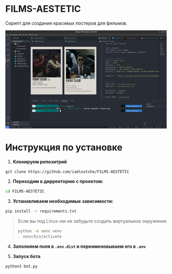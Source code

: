 # FILMS-AESTETIC

Скрипт для создания красивых постеров для фильмов.

![фото с демонстрацией работы скрипта](res/image.png)

# Инструкция по установке

1. **Клонируем репозитрий**

```
git clone https://github.com/iamlostshe/FILMS-AESTETIC
```

2. **Переходим в дирректорию с проектом:**

``` bash
cd FILMS-AESTETIC
```

3. **Устанавливаем необходимые зависимости:**

``` bash
pip install -r requirements.txt
```

> Если вы под Linux-ом не забудьте создать виртуальное окружение
> ``` bash
> python -m venv venv
> . venv/bin/activate
> ```

4. **Заполняем поля в `.env.dist` и переименовываем его в `.env`**

5. **Запуск бота**
```
python3 bot.py
```
